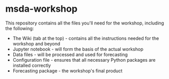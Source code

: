 # msda-workshop

This repository contains all the files you'll need for the workshop, including the following:
* The Wiki (tab at the top) - contains all the instructions needed for the workshop and beyond
* Jupyter notebook - will form the basis of the actual workshop
* Data files - will be processed and used for forecasting
* Configuration file - ensures that all necessary Python packages are installed correctly
* Forecasting package - the workshop's final product
